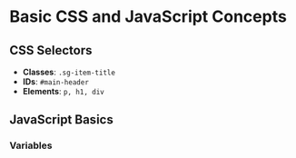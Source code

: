 # Basic CSS and JavaScript Concepts

## CSS Selectors
- **Classes**: `.sg-item-title`
- **IDs**: `#main-header`
- **Elements**: `p, h1, div`

## JavaScript Basics
### Variables